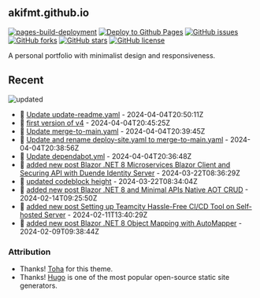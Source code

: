 ## akifmt.github.io

[![pages-build-deployment](https://github.com/akifmt/akifmt.github.io/actions/workflows/pages/pages-build-deployment/badge.svg)](https://github.com/akifmt/akifmt.github.io/actions/workflows/pages/pages-build-deployment)
[![Deploy to Github Pages](https://github.com/akifmt/akifmt.github.io/actions/workflows/deploy-site.yaml/badge.svg)](https://github.com/akifmt/akifmt.github.io/actions/workflows/deploy-site.yaml)
[![GitHub issues](https://img.shields.io/github/issues/akifmt/akifmt.github.io)](https://github.com/akifmt/akifmt.github.io/issues)
[![GitHub forks](https://img.shields.io/github/forks/akifmt/akifmt.github.io)](https://github.com/akifmt/akifmt.github.io/network)
[![GitHub stars](https://img.shields.io/github/stars/akifmt/akifmt.github.io)](https://github.com/akifmt/akifmt.github.io/stargazers)
[![GitHub license](https://img.shields.io/github/license/akifmt/akifmt.github.io)](https://github.com/akifmt/akifmt.github.io/blob/master/LICENSE)

A personal portfolio with minimalist design and responsiveness.


## Recent

<!-- Latest_Commits_Start -->
![updated](https://img.shields.io/badge/Updated-Thu%20Apr%2004%202024%2020%3A50%3A20%20GMT%2B0000%20(Coordinated%20Universal%20Time)-blue.svg)
- :page_facing_up: [Update update-readme.yaml](https://github.com/akifmt/akifmt.github.io/commit/fef4bc34f64612620ce6efb2d8e54deece4ee943) - 2024-04-04T20:50:11Z 
- :page_facing_up: [first version of v4](https://github.com/akifmt/akifmt.github.io/commit/c93ca8b8eb1c4dceab8ef9c720cfe0f9e64c3664) - 2024-04-04T20:45:25Z 
- :page_facing_up: [Update merge-to-main.yaml](https://github.com/akifmt/akifmt.github.io/commit/0767c37126c7115eb476d9a9fa38dfcc390b772e) - 2024-04-04T20:39:45Z 
- :page_facing_up: [Update and rename deploy-site.yaml to merge-to-main.yaml](https://github.com/akifmt/akifmt.github.io/commit/b215c11431c674a8ffa50c5d76bff76775d5b5a9) - 2024-04-04T20:38:56Z 
- :page_facing_up: [Update dependabot.yml](https://github.com/akifmt/akifmt.github.io/commit/ee6d817c47b81e5c0682c02e4c1ef35325d6a2a9) - 2024-04-04T20:36:48Z 
- :page_facing_up: [added new post Blazor .NET 8 Microservices Blazor Client and Securing API with Duende Identity Server](https://github.com/akifmt/akifmt.github.io/commit/4edd2dc44867e70cc43f19dbb2c948b39a56d4d8) - 2024-03-22T08:36:29Z 
- :page_facing_up: [updated codeblock height](https://github.com/akifmt/akifmt.github.io/commit/e52ca8c5c3c7c61739f228b289dbc37a08c48238) - 2024-03-22T08:34:04Z 
- :page_facing_up: [added new post Blazor .NET 8 and Minimal APIs Native AOT CRUD](https://github.com/akifmt/akifmt.github.io/commit/70f8b6644e1f8ea614e1bc62abbca65d2a33c6d4) - 2024-02-14T09:25:50Z 
- :page_facing_up: [added new post Setting up Teamcity Hassle-Free CI/CD Tool on Self-hosted Server](https://github.com/akifmt/akifmt.github.io/commit/bd235f7aba436be199cd922136034211c2cb33f8) - 2024-02-11T13:40:29Z 
- :page_facing_up: [added new post Blazor .NET 8 Object Mapping with AutoMapper](https://github.com/akifmt/akifmt.github.io/commit/05516b0fc6e325cf5b29361722bcad85aa2b857a) - 2024-02-09T09:38:44Z 
<!-- Latest_Commits_End -->

### Attribution

- Thanks! [Toha](https://github.com/hugo-toha/toha) for this theme.
- Thanks! [Hugo](https://gohugo.io/) is one of the most popular open-source static site generators.
